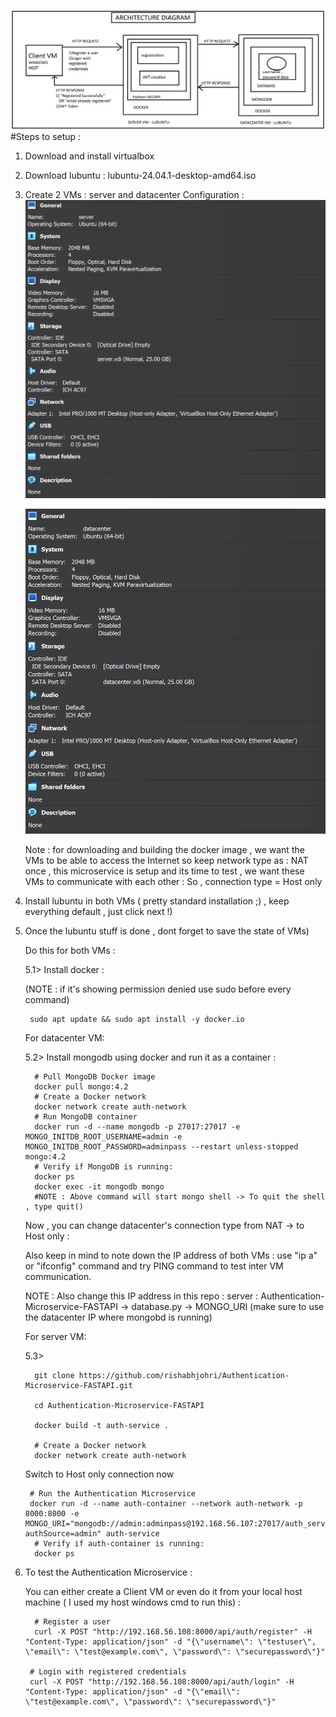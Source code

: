 ![Alt Text](images/architecture.png)
#Steps to setup : 

1) Download and install virtualbox
2) Download lubuntu : lubuntu-24.04.1-desktop-amd64.iso
3) Create 2 VMs : server and datacenter
   Configuration :
   ![Alt Text](images/server.png)
   
   ![Alt Text](images/datacenter.png)

   Note : for downloading and building the docker image , we want the VMs to be able to access the Internet so keep network type as  : NAT
          once , this microservice is setup and its time to test , we want these VMs to communicate with each other : So , connection type = Host only

4) Install lubuntu in both VMs ( pretty standard installation ;) , keep everything default , just click next !)
5) Once the lubuntu stuff is done , dont forget to save the state of VMs)
   
   Do this for both VMs :
   
   5.1> Install docker :

   (NOTE : if it's showing permission denied use sudo before every command)
   
        sudo apt update && sudo apt install -y docker.io
   
   For datacenter VM:
   
   5.2> Install mongodb  using docker and run it as a container :
   
         # Pull MongoDB Docker image
         docker pull mongo:4.2
         # Create a Docker network
         docker network create auth-network
         # Run MongoDB container
         docker run -d --name mongodb -p 27017:27017 -e MONGO_INITDB_ROOT_USERNAME=admin -e MONGO_INITDB_ROOT_PASSWORD=adminpass --restart unless-stopped mongo:4.2
         # Verify if MongoDB is running:
         docker ps
         docker exec -it mongodb mongo
         #NOTE : Above command will start mongo shell -> To quit the shell , type quit()

   Now , you can change datacenter's connection type from NAT -> to Host only :

   Also keep in mind to note down the IP address of both VMs : use "ip a" or "ifconfig" command  and try PING command to test inter VM communication.

   NOTE : Also change this IP address in this repo : server : Authentication-Microservice-FASTAPI -> database.py -> MONGO_URI (make sure to use the datacenter IP where mongobd is running)

   
   For server VM:
   
   5.3>
   
         git clone https://github.com/rishabhjohri/Authentication-Microservice-FASTAPI.git
         
         cd Authentication-Microservice-FASTAPI

         docker build -t auth-service .

         # Create a Docker network
         docker network create auth-network

   Switch to Host only connection now

        # Run the Authentication Microservice
        docker run -d --name auth-container --network auth-network -p 8000:8000 -e MONGO_URI="mongodb://admin:adminpass@192.168.56.107:27017/auth_service?authSource=admin" auth-service
         # Verify if auth-container is running:
         docker ps

6) To test the Authentication Microservice :

   You can either create a Client VM or even do it from your local host machine ( I used my host windows cmd to run this) :

         # Register a user
         curl -X POST "http://192.168.56.108:8000/api/auth/register" -H "Content-Type: application/json" -d "{\"username\": \"testuser\", \"email\": \"test@example.com\", \"password\": \"securepassword\"}"

        # Login with registered credentials
        curl -X POST "http://192.168.56.108:8000/api/auth/login" -H "Content-Type: application/json" -d "{\"email\": \"test@example.com\", \"password\": \"securepassword\"}"
   

 


   
